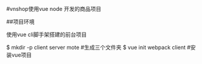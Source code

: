 #vnshop使用vue node 开发的商品项目

##项目环境

使用vue cli脚手架搭建的前台项目

$ mkdir -p client server mote  #生成三个文件夹
$ vue init webpack client  #安装vue项目
